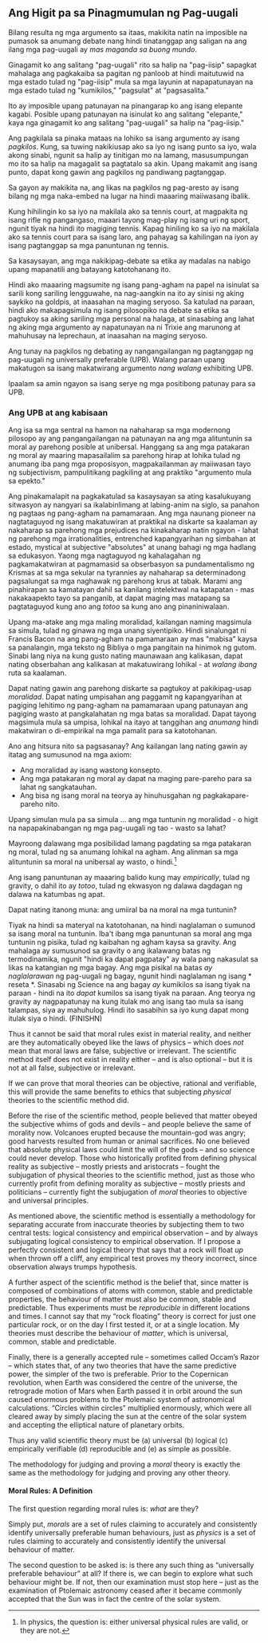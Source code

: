 ## Ang Higit pa sa Pinagmumulan ng Pag-uugali

Bilang resulta ng mga argumento sa itaas, makikita natin na imposible na pumasok sa anumang debate nang hindi tinatanggap ang saligan na ang ilang mga pag-uugali ay *mas maganda sa buong mundo*.

Ginagamit ko ang salitang "pag-uugali" rito sa halip na "pag-iisip" sapagkat mahalaga ang pagkakaiba sa pagitan ng panloob at hindi maitutuwid na mga estado tulad ng "pag-iisip" mula sa mga layunin at napapatunayan na mga estado tulad ng "kumikilos," "pagsulat" at "pagsasalita."

Ito ay imposible upang patunayan na pinangarap ko ang isang elepante kagabi. Posible upang patunayan na isinulat ko ang salitang "elepante," kaya nga ginagamit ko ang salitang "pag-uugali" sa halip na "pag-iisip."

Ang pagkilala sa pinaka mataas na lohiko sa isang argumento ay isang *pagkilos*. Kung, sa tuwing nakikiusap ako sa iyo ng isang punto sa iyo, wala akong sinabi, ngunit sa halip ay tinitigan mo na lamang, masusumpungan mo ito sa halip na magagalit sa pagtatalo sa akin. Upang makamit ang isang punto, dapat kong gawin ang pagkilos ng pandiwang pagtanggap.

Sa gayon ay makikita na, ang likas na pagkilos ng pag-aresto ay isang bilang ng mga naka-embed na lugar na hindi maaaring maiiwasang ibalik.

Kung hihilingin ko sa iyo na makilala ako sa tennis court, at magpakita ng isang rifle ng pangangaso, maaari tayong mag-play ng isang uri ng sport, ngunit tiyak na hindi ito magiging tennis. Kapag hiniling ko sa iyo na makilala ako sa tennis court para sa isang laro, ang pahayag sa kahilingan na iyon ay isang pagtanggap sa mga panuntunan ng tennis.

Sa kasaysayan, ang mga nakikipag-debate sa etika ay madalas na nabigo upang mapanatili ang batayang katotohanang ito.

Hindi ako maaaring magsumite ng isang pang-agham na papel na isinulat sa sarili kong sariling lengguwahe, na nag-aangkin na ito ay sinisi ng aking saykiko na goldpis, at inaasahan na maging seryoso. Sa katulad na paraan, hindi ako makapagsimula ng isang pilosopiko na debate sa etika sa pagtukoy sa aking sariling mga personal na halaga, at sinasabing ang lahat ng aking mga argumento ay napatunayan na ni Trixie ang marunong at mahuhusay na leprechaun, at inaasahan na maging seryoso.

Ang tunay na pagkilos ng debating ay nangangailangan ng pagtanggap ng pag-uugali ng universally preferable (UPB). Walang paraan upang makatugon sa isang makatwirang argumento *nang walang* exhibiting UPB.

Ipaalam sa amin ngayon sa isang serye ng mga positibong patunay para sa UPB.

### Ang UPB at ang kabisaan

Ang isa sa mga sentral na hamon na nahaharap sa mga modernong pilosopo ay ang pangangailangan na patunayan na ang mga alituntunin sa moral ay parehong posible at unibersal. Hanggang sa ang mga patakaran ng moral ay maaring mapasailalim sa parehong hirap at lohika tulad ng anumang iba pang mga proposisyon, magpakailanman ay maiiwasan tayo ng subjectivism, pampulitikang pagkiling at ang praktiko "argumento mula sa epekto."

Ang pinakamalapit na pagkakatulad sa kasaysayan sa ating kasalukuyang sitwasyon ay nangyari sa ikalabinlimang at labing-anim na siglo, sa panahon ng pagtaas ng pang-agham na pamamaraan. Ang mga naunang pioneer na nagtataguyod ng isang makatuwiran at praktikal na diskarte sa kaalaman ay nakaharap sa parehong mga prejudices na kinakaharap natin ngayon - lahat ng parehong mga irrationalities, entrenched kapangyarihan ng simbahan at estado, mystical at subjective "absolutes" at unang bahagi ng mga hadlang sa edukasyon. Yaong mga nagtaguyod ng kahalagahan ng pagkamakatwiran at pagmamasid sa obserbasyon sa pundamentalismo ng Krismas at sa mga sekular na tyrannies ay nahaharap sa determinadong pagsalungat sa mga naghawak ng parehong krus at tabak. Marami ang pinahirapan sa kamatayan dahil sa kanilang intelektwal na katapatan - mas nakakaapekto tayo sa panganib, at dapat maging mas matapang sa pagtataguyod kung ano ang *totoo* sa kung ano ang pinaniniwalaan.

Upang ma-atake ang mga maling moralidad, kailangan naming magsimula sa simula, tulad ng ginawa ng mga unang siyentipiko. Hindi sinalungat ni Francis Bacon na ang pang-agham na pamamaraan ay mas "mabisa" kaysa sa panalangin, mga teksto ng Bibliya o mga pangitain na hinimok ng gutom. Sinabi lang niya na kung gusto nating maunawaan ang kalikasan, dapat nating obserbahan ang kalikasan at makatuwirang lohikal - at *walang ibang* ruta sa kaalaman.

Dapat nating gawin ang parehong diskarte sa pagtukoy at pakikipag-usap *moralidad*. Dapat nating umpisahan ang paggamit ng kapangyarihan at pagiging lehitimo ng pang-agham na pamamaraan upang patunayan ang pagiging wasto at pangkalahatan ng mga batas sa moralidad. Dapat tayong magsimula mula sa umpisa, lohikal na itayo at tanggihan ang *anumang* hindi makatwiran o di-empirikal na mga pamalit para sa katotohanan.

Ano ang hitsura nito sa pagsasanay? Ang kailangan lang nating gawin ay itatag ang sumusunod na mga axiom:

- Ang moralidad ay isang wastong konsepto.
- Ang mga patakaran ng moral ay dapat na maging pare-pareho para sa lahat ng sangkatauhan.
- Ang bisa ng isang moral na teorya ay hinuhusgahan ng pagkakapare-pareho nito.

Upang simulan mula pa sa simula ... ang mga tuntunin ng moralidad - o higit na napapakinabangan ng mga pag-uugali ng tao - wasto sa lahat?

Mayroong dalawang mga posibilidad lamang pagdating sa mga patakaran ng moral, tulad ng sa anumang lohikal na agham. Ang alinman sa mga alituntunin sa moral na unibersal ay wasto, o hindi.[^6]

Ang isang panuntunan ay maaaring balido kung may *empirically*, tulad ng gravity, o dahil ito ay *totoo*, tulad ng ekwasyon ng dalawa dagdagan ng dalawa na katumbas ng apat.

Dapat nating itanong muna: ang umiiral ba na moral na mga tuntunin?

Tiyak na hindi sa materyal na katotohanan, na hindi naglalaman o sumunod sa isang moral na tuntunin. Iba't ibang mga panuntunan sa moral ang mga tuntunin ng pisika, tulad ng kaibahan ng agham kaysa sa gravity. Ang mahalaga ay sumusunod sa gravity o ang ikalawang batas ng termodinamika, ngunit "hindi ka dapat pagpatay" ay wala pang nakasulat sa likas na katangian ng mga bagay. Ang mga pisikal na batas *ay naglalarawan* ng pag-uugali ng bagay, ngunit hindi naglalaman ng isang * reseta *. Sinasabi ng Science na ang bagay *ay* kumikilos sa isang tiyak na paraan - hindi na ito *dapat* kumilos sa isang tiyak na paraan. Ang teorya ng gravity ay nagpapatunay na kung itulak mo ang isang tao mula sa isang talampas, siya ay mahuhulog. Hindi ito sasabihin sa iyo kung dapat mong itulak siya o hindi. (FINISHN)

Thus it cannot be said that moral rules exist in material reality, and neither are they automatically obeyed like the laws of physics – which does *not* mean that moral laws are false, subjective or irrelevant. The scientific method itself does not exist in reality either – and is also optional – but it is not at all false, subjective or irrelevant.

If we can prove that moral theories can be objective, rational and verifiable, this will provide the same benefits to ethics that subjecting *physical* theories to the scientific method did.

Before the rise of the scientific method, people believed that matter obeyed the subjective whims of gods and devils – and people believe the same of morality now. Volcanoes erupted because the mountain-god was angry; good harvests resulted from human or animal sacrifices. No one believed that absolute physical laws could limit the will of the gods – and so science could never develop. Those who historically profited from defining physical reality as subjective – mostly priests and aristocrats – fought the subjugation of physical theories to the scientific method, just as those who currently profit from defining morality as subjective – mostly priests and politicians – currently fight the subjugation of *moral* theories to objective and universal principles.

As mentioned above, the scientific method is essentially a methodology for separating accurate from inaccurate theories by subjecting them to two central tests: logical consistency and empirical observation – and by always subjugating logical consistency to empirical observation. If I propose a perfectly consistent and logical theory that says that a rock will float *up* when thrown off a cliff, any empirical test proves my theory incorrect, since observation always trumps hypothesis.

A further aspect of the scientific method is the belief that, since matter is composed of combinations of atoms with common, stable and predictable properties, the behaviour of matter must also be common, stable and predictable. Thus experiments must be *reproducible* in different locations and times. I cannot say that my “rock floating” theory is correct for just one particular rock, or on the day I first tested it, or at a single location. My theories must describe the behaviour of *matter*, which is universal, common, stable and predictable.

Finally, there is a generally accepted rule – sometimes called Occam’s Razor – which states that, of any two theories that have the same predictive power, the simpler of the two is preferable. Prior to the Copernican revolution, when Earth was considered the centre of the universe, the retrograde motion of Mars when Earth passed it in orbit around the sun caused enormous problems to the Ptolemaic system of astronomical calculations. “Circles within circles” multiplied enormously, which were all cleared away by simply placing the sun at the centre of the solar system and accepting the elliptical nature of planetary orbits.

Thus any valid scientific theory must be (a) universal (b) logical (c) empirically verifiable (d) reproducible and (e) as simple as possible.

The methodology for judging and proving a *moral* theory is exactly the same as the methodology for judging and proving any other theory.

#### Moral Rules: A Definition

The first question regarding moral rules is: *what* are they?

Simply put, *morals* are a set of rules claiming to accurately and consistently identify universally preferable human behaviours, just as *physics* is a set of rules claiming to accurately and consistently identify the universal behaviour of matter.

The second question to be asked is: is there any such thing as “universally preferable behaviour” at all? If there is, we can begin to explore what such behaviour might be. If not, then our examination must stop here – just as the examination of Ptolemaic astronomy ceased after it became commonly accepted that the Sun was in fact the centre of the solar system.

[^6]: In physics, the question is: either universal physical rules are valid, or they are not.
